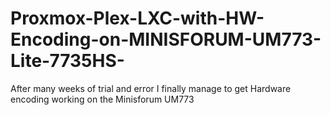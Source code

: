 # Proxmox-Plex-LXC-with-HW-Encoding-on-MINISFORUM-UM773-Lite-7735HS-
After many weeks of trial and error I finally manage to get Hardware encoding working on the Minisforum UM773
